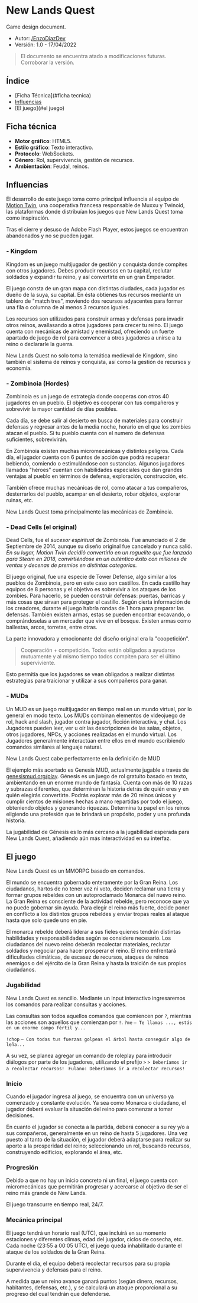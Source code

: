 # New Lands Quest

Game design document. 

* Autor: [/EnzoDiazDev](https://github.com/enzodiazdev)
* Versión: 1.0 - 17/04/2022

> El documento se encuentra atado a modificaciones futuras.
> Corroborar la versión.

## Índice

* [Ficha Técnica](#ficha tecnica)
* [Influencias](#influencias)
* [El juego](#el juego)

## Ficha técnica

* **Motor gráfico**: HTML5.
* **Estilo gráfico**: Texto interactivo.
* **Protocolo**: WebSockets.
* **Género**: Rol, supervivencia, gestión de recursos.
* **Ambientación**: Feudal, reinos.

## Influencias

El desarrollo de este juego toma como principal influencia al equipo de [Motion Twin](http://motion-twin.com), una cooperativa francesa responsable de Muxxu y Twinoid, las plataformas donde distribuían los juegos que New Lands Quest toma como inspiración. 

Tras el cierre y desuso de Adobe Flash Player, estos juegos se encuentran abandonados y no se pueden jugar.

### - Kingdom

Kingdom es un juego multijugador de gestión y conquista donde compites con otros jugadores.
Debes producir recursos en tu capital, reclutar soldados y expandir tu reino, y así convertirte en un gran Emperador.

El juego consta de un gran mapa con distintas ciudades, cada jugador es dueño de la suya, su capital. En ésta obtienes tus recursos mediante un tablero de "match tres", moviendo dos recursos adyacentes para formar una fila o columna de al menos 3 recursos iguales.

Los recursos son utilizados para construir armas y defensas para invadir otros reinos, avallasando a otros jugadores para crecer tu reino.
El juego cuenta con mecánicas de amistad y enemistad, ofreciendo un fuerte apartado de juego de rol para convencer a otros jugadores a unirse a tu reino o declararle la guerra. 

New Lands Quest no solo toma la temática medieval de Kingdom, sino también el sistema de reinos y conquista, así como la gestión de recursos y economía.

### - Zombinoia (Hordes)

Zombinoia es un juego de estrategia donde cooperas con otros 40 jugadores en un pueblo. El objetivo es cooperar con tus compañeros y sobrevivir la mayor cantidad de días posibles. 

Cada día, se debe salir al desierto en busca de materiales para construir defensas y regresar antes de la media noche, horario en el que los zombies atacan el pueblo. 
Si tu pueblo cuenta con el numero de defensas suficientes, sobrevivirán. 

En Zombinoia existen muchas micromecánicas y distintos peligros.
Cada día, el jugador cuenta con 6 puntos de acción que podrá recuperar bebiendo, comiendo o estimulándose con sustancias. 
Algunos jugadores llamados "héroes" cuentan con habilidades especiales que dan grandes ventajas al pueblo en términos de defensa, exploración, construcción, etc. 

También ofrece muchas mecánicas de rol, como atacar a tus compañeros, desterrarlos del pueblo, acampar en el desierto, robar objetos, explorar ruinas, etc. 

New Lands Quest toma principalmente las mecánicas de Zombinoia.

### - Dead Cells (el original)

Dead Cells, fue el *sucesor espiritual* de Zombinoia.
Fue anunciado el 2 de Septiembre de 2014, aunque su diseño original fue cancelado y nunca salió.
*En su lugar, Motion Twin decidió convertirlo en un roguelite que fue lanzado para Steam en 2018, convirtiéndose en un auténtico éxito con millones de ventas y decenas de premios en distintas categorías.* 

El juego original, fue una especie de Tower Defense, algo similar a los pueblos de Zombinoia, pero en este caso son castillos. 
En cada castillo hay equipos de 8 personas y el objetivo es sobrevivir a los ataques de los zombies. 
Para hacerlo, se pueden construir defensas: puertas, barricas y más cosas que sirvan para proteger el castillo. Según cierta información de los creadores, durante el juego habría rondas de 1 hora para preparar las defensas.
También existen armas, estas se pueden encontrar excavando, o comprándoselas a un mercader que vive en el bosque. Existen armas como ballestas, arcos, torretas, entre otras. 

La parte innovadora y emocionante del diseño original era la "coopetición". 

> Cooperación + competición. Todos están obligados a ayudarse mutuamente y al mismo tiempo todos compiten para ser el último superviviente. 	

Esto permitía que los jugadores se vean obligados a realizar distintas estrategias para traicionar y utilizar a sus compañeros para ganar.

### - MUDs

Un MUD es un juego multijugador en tiempo real en un mundo virtual, por lo general en modo texto. Los MUDs combinan elementos de videojuego de rol, hack and slash, jugador contra jugador, ficción interactiva, y chat.
Los Jugadores pueden leer, ver u oír las descripciones de las salas, objetos, otros jugadores, NPCs, y acciones realizadas en el mundo virtual. 
Los Jugadores generalmente interactúan entre ellos en el mundo escribiendo comandos similares al lenguaje natural. 

New Lands Quest cabe perfectamente en la definición de MUD

El ejemplo más acertado es Genesis MUD, actualmente jugable a través de [genesismud.org/play](https://www.genesismud.org/play/).
Génesis es un juego de rol gratuito basado en texto, ambientando en un enorme mundo de fantasía. 
Cuenta con más de 10 razas y subrazas diferentes, que determinan la historia detrás de quién eres y en quién elegirás convertirte.
Podrás explorar más de 20 reinos únicos y cumplir cientos de misiones hechas a mano repartidas por todo el juego, obteniendo objetos y generando riquezas.
Determina tu papel en los reinos eligiendo una profesión que te brindará un propósito, poder y una profunda historia. 

La jugabilidad de Génesis es lo más cercano a la jugabilidad esperada para New Lands Quest, añadiendo aún más interactividad en su interfaz. 

## El juego

New Lands Quest es un MMORPG basado en comandos. 

El mundo se encuentra gobernado enteramente por la Gran Reina. 
Los ciudadanos, hartos de no tener voz ni voto, deciden reclamar una tierra y formar grupos rebeldes con un autoproclamado Monarca del nuevo reino. 
La Gran Reina es consciente de la actividad rebelde, pero reconoce que ya no puede gobernar sin ayuda. Para elegir el reino más fuerte, decide poner en conflicto a los distintos grupos rebeldes y enviar tropas reales al ataque hasta que solo quede uno en pie. 

El monarca rebelde deberá liderar a sus fieles quienes tendrán distintas habilidades y responsabilidades según se considere necesario. 
Los ciudadanos del nuevo reino deberán recolectar materiales, reclutar soldados y negociar para hacer prosperar el reino. 
El reino enfrentará dificultades climáticas, de escasez de recursos, ataques de reinos enemigos o del ejército de la Gran Reina y hasta la traición de sus propios ciudadanos.

### Jugabilidad

New Lands Quest es sencillo.
Mediante un input interactivo ingresaremos los comandos para realizar consultas y acciones.

Las consultas son todos aquellos comandos que comiencen por `?`, mientras las acciones son aquellos que comienzan por `!`. 
`?me`
`— Te llamas ..., estás en un enorme campo fértil y...`

`!chop`
`— Con todas tus fuerzas golpeas el árbol hasta conseguir algo de leña... `

A su vez, se planea agregar un comando de roleplay para introducir diálogos por parte de los jugadores, utilizando el prefijo `>`
`> Deberíamos ir a recolectar recursos! `
`Fulano: Deberíamos ir a recolectar recursos!`

### Inicio

Cuando el jugador ingresa al juego, se encuentra con un universo ya comenzado y constante evolución. 
Ya sea como Monarca o ciudadano, el jugador deberá evaluar la situación del reino para comenzar a tomar decisiones. 

En cuanto el jugador se conecta a la partida, deberá conocer a su rey y/o a sus compañeros, generalmente en un reino de hasta 5 jugadores.
Una vez puesto al tanto de la situación, el jugador deberá adaptarse para realizar su aporte a la prosperidad del reino; seleccionando un rol, buscando recursos, construyendo edificios, explorando el área, etc.

### Progresión

Debido a que no hay un inicio concreto ni un final, el juego cuenta con micromecánicas que permitirán progresar y acercarse al objetivo de ser el reino más grande de New Lands. 

El juego transcurre en tiempo real, 24/7. 

### Mecánica principal

El juego tendrá un horario real (UTC), que incluirá en su momento estaciones y diferentes climas, edad del jugador, ciclos de cosecha, etc. 
Cada noche (23:55 a 00:05 UTC), el juego queda inhabilitado durante el ataque de los soldados de la Gran Reina. 

Durante el día, el equipo deberá recolectar recursos para su propia supervivencia y defensas para el reino. 

A medida que un reino avance ganará puntos (según dinero, recursos, habitantes, defensas, etc.), y se calculará un ataque proporcional a su progreso del cual tendrán que defenderse. 

